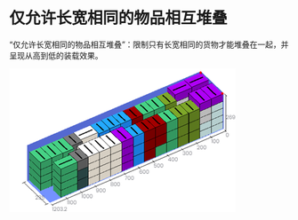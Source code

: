 # 仅允许长宽相同的物品相互堆叠

“仅允许长宽相同的物品相互堆叠”：限制只有长宽相同的货物才能堆叠在一起，并呈现从高到低的装载效果。

![](../../../../.gitbook/assets/image%20%2832%29.png)

